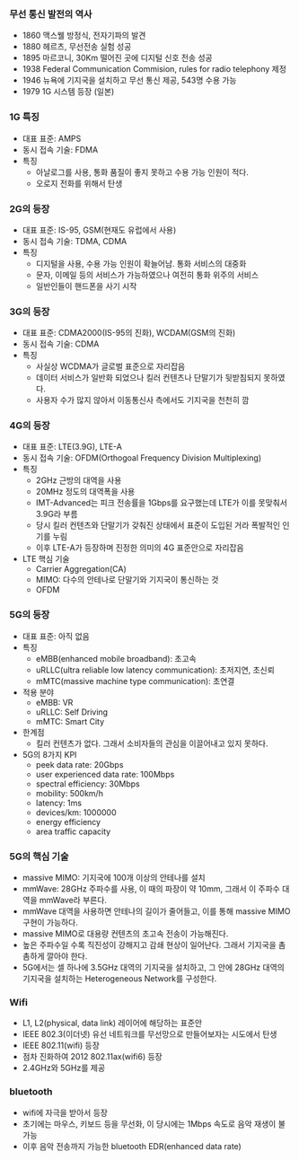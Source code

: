 ### 무선 통신 발전의 역사
- 1860 맥스웰 방정식, 전자기파의 발견
- 1880 헤르츠, 무선전송 실험 성공
- 1895 마르코니, 30Km 떨어진 곳에 디지털 신호 전송 성공
- 1938 Federal Communication Commision, rules for radio telephony 제정
- 1946 뉴욕에 기지국을 설치하고 무선 통신 제공, 543명 수용 가능
- 1979 1G 시스템 등장 (일본)

### 1G 특징
- 대표 표준: AMPS
- 동시 접속 기술: FDMA
- 특징
  - 아날로그를 사용, 통화 품질이 좋지 못하고 수용 가능 인원이 적다.
  - 오로지 전화를 위해서 탄생

### 2G의 등장
- 대표 표준: IS-95, GSM(현재도 유럽에서 사용)
- 동시 접속 기술: TDMA, CDMA
- 특징
  - 디지털을 사용, 수용 가능 인원이 확늘어남. 통화 서비스의 대중화
  - 문자, 이메일 등의 서비스가 가능하였으나 여전히 통화 위주의 서비스
  - 일반인들이 핸드폰을 사기 시작

### 3G의 등장
- 대표 표준: CDMA2000(IS-95의 진화), WCDAM(GSM의 진화)
- 동시 접속 기술: CDMA
- 특징
  - 사실상 WCDMA가 글로벌 표준으로 자리잡음
  - 데이터 서비스가 일반화 되었으나 킬러 컨텐츠나 단말기가 뒷받침되지 못하였다.
  - 사용자 수가 많지 않아서 이동통신사 측에서도 기지국을 천천히 깜
  
### 4G의 등장
- 대표 표준: LTE(3.9G), LTE-A
- 동시 접속 기술: OFDM(Orthogoal Frequency Division Multiplexing)
- 특징
  - 2GHz 근방의 대역을 사용
  - 20MHz 정도의 대역폭을 사용
  - IMT-Advanced는 피크 전송률을 1Gbps를 요구했는데 LTE가 이를 못맞춰서 3.9G라 부름
  - 당시 킬러 컨텐츠와 단말기가 갖춰진 상태에서 표준이 도입된 거라 폭발적인 인기를 누림
  - 이후 LTE-A가 등장하며 진정한 의미의 4G 표준안으로 자리잡음
- LTE 핵심 기술
  - Carrier Aggregation(CA)
  - MIMO: 다수의 안테나로 단말기와 기지국이 통신하는 것
  - OFDM

### 5G의 등장
- 대표 표준: 아직 없음
- 특징
  - eMBB(enhanced mobile broadband): 초고속
  - uRLLC(ultra reliable low latency communication): 초저지연, 초신뢰
  - mMTC(massive machine type communication): 초연결
- 적용 분야
  - eMBB: VR
  - uRLLC: Self Driving
  - mMTC: Smart City
- 한계점
  - 킬러 컨텐츠가 없다. 그래서 소비자들의 관심을 이끌어내고 있지 못하다.
- 5G의 8가지 KPI
  - peek data rate: 20Gbps
  - user experienced data rate: 100Mbps
  - spectral efficiency: 30Mbps
  - mobility: 500km/h
  - latency: 1ms
  - devices/km: 1000000
  - energy efficiency
  - area traffic capacity

### 5G의 핵심 기술
- massive MIMO: 기지국에 100개 이상의 안테나를 설치
- mmWave: 28GHz 주파수를 사용, 이 때의 파장이 약 10mm, 그래서 이 주파수 대역을 mmWave라 부른다.
- mmWave 대역을 사용하면 안테나의 길이가 줄어들고, 이를 통해 massive MIMO 구현이 가능하다.
- massive MIMO로 대용량 컨텐츠의 초고속 전송이 가능해진다.
- 높은 주파수일 수록 직진성이 강해지고 감쇄 현상이 일어난다. 그래서 기지국을 촘촘하게 깔아야 한다.
- 5G에서는 셀 하나에 3.5GHz 대역의 기지국을 설치하고, 그 안에 28GHz 대역의 기지국을 설치하는 Heterogeneous Network를 구성한다.

### Wifi
- L1, L2(physical, data link) 레이어에 해당하는 표준안
- IEEE 802.3(이더넷) 유선 네트워크를 무선망으로 만들어보자는 시도에서 탄생
- IEEE 802.11(wifi) 등장
- 점차 진화하여 2012 802.11ax(wifi6) 등장
- 2.4GHz와 5GHz를 제공

### bluetooth
- wifi에 자극을 받아서 등장
- 초기에는 마우스, 키보드 등을 무선화, 이 당시에는 1Mbps 속도로 음악 재생이 불가능
- 이후 음악 전송까지 가능한 bluetooth EDR(enhanced data rate)
